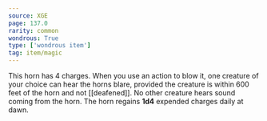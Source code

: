 ```yaml
---
source: XGE
page: 137.0
rarity: common
wondrous: True
type: ['wondrous item']
tag: item/magic
---
```


This horn has 4 charges. When you use an action to blow it, one creature of your choice can hear the horns blare, provided the creature is within 600 feet of the horn and not [[deafened]]. No other creature hears sound coming from the horn. The horn regains **1d4** expended charges daily at dawn.


